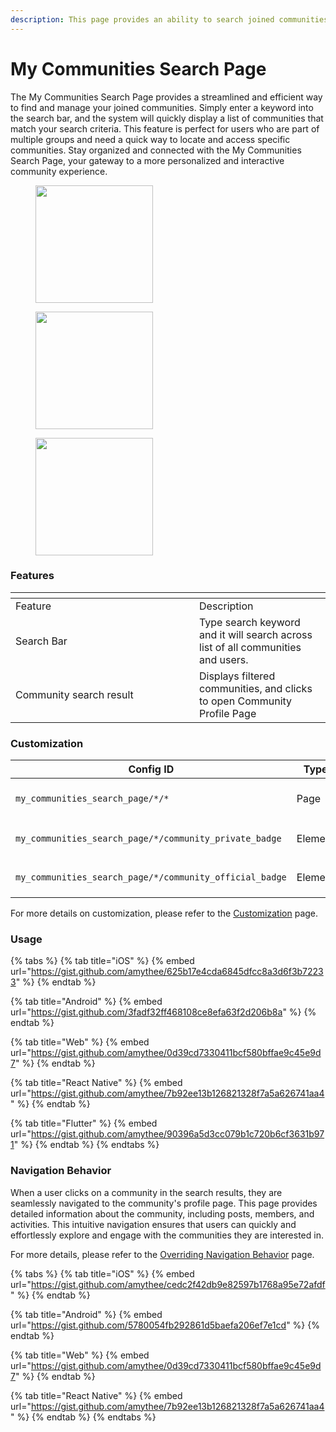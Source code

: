 ```yaml
---
description: This page provides an ability to search joined communities.
---
```


# My Communities Search Page

The My Communities Search Page provides a streamlined and efficient way to find and manage your joined communities. Simply enter a keyword into the search bar, and the system will quickly display a list of communities that match your search criteria. This feature is perfect for users who are part of multiple groups and need a quick way to locate and access specific communities. Stay organized and connected with the My Communities Search Page, your gateway to a more personalized and interactive community experience.



<div><figure><img src="../../../../.gitbook/assets/c1.png" alt="" width="188"><figcaption></figcaption></figure> <figure><img src="../../../../.gitbook/assets/c3.png" alt="" width="188"><figcaption></figcaption></figure> <figure><img src="../../../../.gitbook/assets/image (2).png" alt="" width="188"><figcaption></figcaption></figure></div>

### Features <a href="#features" id="features"></a>

<table data-header-hidden><thead><tr><th width="278"></th><th></th></tr></thead><tbody><tr><td>Feature</td><td>Description</td></tr><tr><td>Search Bar</td><td>Type search keyword and it will search across list of all communities and users.</td></tr><tr><td>Community search result</td><td>Displays filtered communities, and clicks to open Community Profile Page</td></tr></tbody></table>

### Customization

<table><thead><tr><th width="320">Config ID</th><th width="122">Type</th><th>Description</th></tr></thead><tbody><tr><td><code>my_communities_search_page/*/*</code></td><td>Page</td><td>You can customize page <code>theme</code></td></tr><tr><td><code>my_communities_search_page/*/community_private_badge</code></td><td>Element</td><td>You can customize <code>icon</code></td></tr><tr><td><code>my_communities_search_page/*/community_official_badge</code></td><td>Element</td><td>You can customize <code>icon</code></td></tr></tbody></table>

For more details on customization, please refer to the [Customization](../../customization/) page.

### Usage <a href="#usage" id="usage"></a>

{% tabs %}
{% tab title="iOS" %}
{% embed url="https://gist.github.com/amythee/625b17e4cda6845dfcc8a3d6f3b72233" %}
{% endtab %}

{% tab title="Android" %}
{% embed url="https://gist.github.com/3fadf32ff468108ce8efa63f2d206b8a" %}
{% endtab %}

{% tab title="Web" %}
{% embed url="https://gist.github.com/amythee/0d39cd7330411bcf580bffae9c45e9d7" %}
{% endtab %}

{% tab title="React Native" %}
{% embed url="https://gist.github.com/amythee/7b92ee13b126821328f7a5a626741aa4" %}
{% endtab %}

{% tab title="Flutter" %}
{% embed url="https://gist.github.com/amythee/90396a5d3cc079b1c720b6cf3631b971" %}
{% endtab %}
{% endtabs %}

### Navigation Behavior

When a user clicks on a community in the search results, they are seamlessly navigated to the community's profile page. This page provides detailed information about the community, including posts, members, and activities. This intuitive navigation ensures that users can quickly and effortlessly explore and engage with the communities they are interested in.

For more details, please refer to the [Overriding Navigation Behavior](https://docs.amity.co/amity-uikit/uikit-v4-beta/customization/overriding-navigation-behaviour) page.

{% tabs %}
{% tab title="iOS" %}
{% embed url="https://gist.github.com/amythee/cedc2f42db9e82597b1768a95e72afdf" %}
{% endtab %}

{% tab title="Android" %}
{% embed url="https://gist.github.com/5780054fb292861d5baefa206ef7e1cd" %}
{% endtab %}

{% tab title="Web" %}
{% embed url="https://gist.github.com/amythee/0d39cd7330411bcf580bffae9c45e9d7" %}
{% endtab %}

{% tab title="React Native" %}
{% embed url="https://gist.github.com/amythee/7b92ee13b126821328f7a5a626741aa4" %}
{% endtab %}
{% endtabs %}
